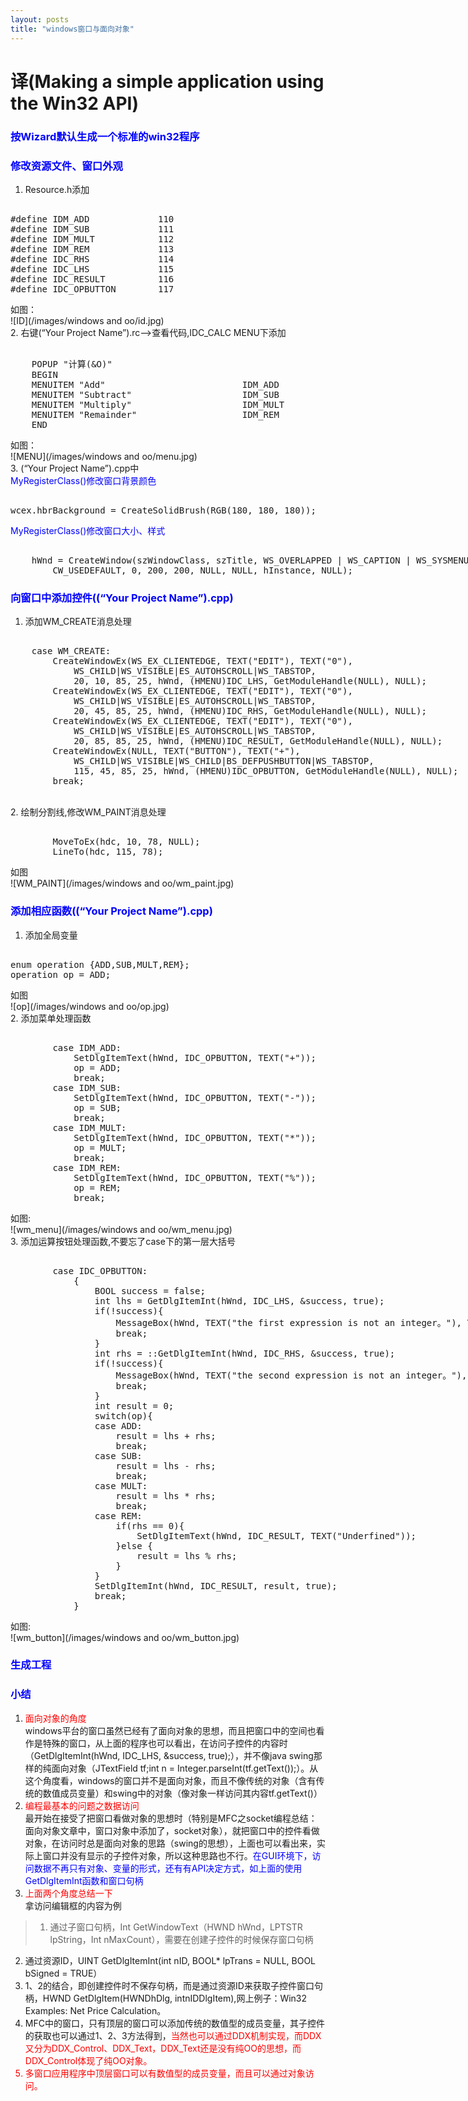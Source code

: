 ```yaml
---
layout: posts
title: "windows窗口与面向对象"
---
```


# 译(Making a simple application using the Win32 API)

### <font color="blue">按Wizard默认生成一个标准的win32程序</font>
### <font color="blue">修改资源文件、窗口外观</font>

1. Resource.h添加
<xmp class="prettyprint linenums">
#define IDM_ADD        		110
#define IDM_SUB				111
#define IDM_MULT			112
#define IDM_REM				113
#define IDC_RHS				114
#define IDC_LHS				115
#define IDC_RESULT			116
#define IDC_OPBUTTON		117
</xmp>
如图：<br>
![ID](/images/windows and oo/id.jpg)<br>
2. 右键(“Your Project Name”).rc-->查看代码,IDC_CALC MENU下添加
<xmp class="prettyprint linenums">
	POPUP "计算(&O)"
	BEGIN
	MENUITEM "Add"							IDM_ADD
	MENUITEM "Subtract"						IDM_SUB
	MENUITEM "Multiply"						IDM_MULT
	MENUITEM "Remainder"					IDM_REM
	END
</xmp>
如图：<br>
![MENU](/images/windows and oo/menu.jpg)<br>
3. (“Your Project Name”).cpp中<br><font color="blue">MyRegisterClass()修改窗口背景颜色</font>
<xmp class="prettyprint linenums">
wcex.hbrBackground = CreateSolidBrush(RGB(180, 180, 180));
</xmp>
<font color="blue">MyRegisterClass()修改窗口大小、样式</font>
<xmp class="prettyprint linenums">
    hWnd = CreateWindow(szWindowClass, szTitle, WS_OVERLAPPED | WS_CAPTION | WS_SYSMENU | WS_MINIMIZEBOX,
		CW_USEDEFAULT, 0, 200, 200, NULL, NULL, hInstance, NULL);
</xmp>

### <font color="blue">向窗口中添加控件((“Your Project Name”).cpp)</font>

1. 添加WM_CREATE消息处理
<xmp class="prettyprint linenums">
    case WM_CREATE:
		CreateWindowEx(WS_EX_CLIENTEDGE, TEXT("EDIT"), TEXT("0"),
			WS_CHILD|WS_VISIBLE|ES_AUTOHSCROLL|WS_TABSTOP,
			20, 10, 85, 25, hWnd, (HMENU)IDC_LHS, GetModuleHandle(NULL), NULL);
		CreateWindowEx(WS_EX_CLIENTEDGE, TEXT("EDIT"), TEXT("0"),
			WS_CHILD|WS_VISIBLE|ES_AUTOHSCROLL|WS_TABSTOP,
			20, 45, 85, 25, hWnd, (HMENU)IDC_RHS, GetModuleHandle(NULL), NULL);
		CreateWindowEx(WS_EX_CLIENTEDGE, TEXT("EDIT"), TEXT("0"),
			WS_CHILD|WS_VISIBLE|ES_AUTOHSCROLL|WS_TABSTOP,
			20, 85, 85, 25, hWnd, (HMENU)IDC_RESULT, GetModuleHandle(NULL), NULL);
		CreateWindowEx(NULL, TEXT("BUTTON"), TEXT("+"),
			WS_CHILD|WS_VISIBLE|WS_CHILD|BS_DEFPUSHBUTTON|WS_TABSTOP,
			115, 45, 85, 25, hWnd, (HMENU)IDC_OPBUTTON, GetModuleHandle(NULL), NULL);
		break;
</xmp><br>
2. 绘制分割线,修改WM_PAINT消息处理
<xmp class="prettyprint linenums">
    	MoveToEx(hdc, 10, 78, NULL);
		LineTo(hdc, 115, 78);
</xmp>
如图<br>
![WM_PAINT](/images/windows and oo/wm_paint.jpg)<br>

### <font color="blue">添加相应函数((“Your Project Name”).cpp)</font>

1. 添加全局变量
<xmp class="prettyprint linenums">
enum operation {ADD,SUB,MULT,REM};
operation op = ADD;
</xmp>
如图<br>
![op](/images/windows and oo/op.jpg)<br>
2. 添加菜单处理函数
<xmp class="prettyprint linenums">
    	case IDM_ADD:
			SetDlgItemText(hWnd, IDC_OPBUTTON, TEXT("+"));
			op = ADD;
			break;
		case IDM_SUB:
			SetDlgItemText(hWnd, IDC_OPBUTTON, TEXT("-"));
			op = SUB;
			break;
		case IDM_MULT:
			SetDlgItemText(hWnd, IDC_OPBUTTON, TEXT("*"));
			op = MULT;
			break;
		case IDM_REM:
			SetDlgItemText(hWnd, IDC_OPBUTTON, TEXT("%"));
			op = REM;
			break;
</xmp>
如图:<br>
![wm_menu](/images/windows and oo/wm_menu.jpg)<br>
3. 添加运算按钮处理函数,不要忘了case下的第一层大括号
<xmp class="prettyprint linenums">
    	case IDC_OPBUTTON:
			{
				BOOL success = false;
				int lhs = GetDlgItemInt(hWnd, IDC_LHS, &success, true);
				if(!success){
					MessageBox(hWnd, TEXT("the first expression is not an integer。"), TEXT("Error"), MB_OK);
					break;
				}
				int rhs = ::GetDlgItemInt(hWnd, IDC_RHS, &success, true);
				if(!success){
					MessageBox(hWnd, TEXT("the second expression is not an integer。"), TEXT("Error"), MB_OK);
					break;
				}
				int result = 0;
				switch(op){
				case ADD:
					result = lhs + rhs;
					break;
				case SUB:
					result = lhs - rhs;
					break;
				case MULT:
					result = lhs * rhs;
					break;
				case REM:
					if(rhs == 0){
						SetDlgItemText(hWnd, IDC_RESULT, TEXT("Underfined"));
					}else {
						result = lhs % rhs;
					}
				}
				SetDlgItemInt(hWnd, IDC_RESULT, result, true);
				break;
			}
</xmp>
如图:<br>
![wm_button](/images/windows and oo/wm_button.jpg)<br>

### <font color="blue">生成工程</font>
### <font color="blue">小结</font>

1. <font color="red">面向对象的角度</font><br>
windows平台的窗口虽然已经有了面向对象的思想，而且把窗口中的空间也看作是特殊的窗口，从上面的程序也可以看出，在访问子控件的内容时（GetDlgItemInt(hWnd, IDC_LHS, &success, true);），并不像java swing那样的纯面向对象（JTextField tf;int n = Integer.parseInt(tf.getText());）。从这个角度看，windows的窗口并不是面向对象，而且不像传统的对象（含有传统的数值成员变量）和swing中的对象（像对象一样访问其内容tf.getText()）
2. <font color="red">编程最基本的问题之数据访问</font><br>
最开始在接受了把窗口看做对象的思想时（特别是MFC之socket编程总结：面向对象文章中，窗口对象中添加了，socket对象），就把窗口中的控件看做对象，在访问时总是面向对象的思路（swing的思想），上面也可以看出来，实际上窗口并没有显示的子控件对象，所以这种思路也不行。<font color="blue">在GUI环境下，访问数据不再只有对象、变量的形式，还有有API决定方式，如上面的使用GetDlgItemInt函数和窗口句柄</font>
3. <font color="red">上面两个角度总结一下</font><br>
拿访问编辑框的内容为例

>1. 通过子窗口句柄，Int GetWindowText（HWND hWnd，LPTSTR lpString，Int nMaxCount），需要在创建子控件的时候保存窗口句柄
2. 通过资源ID，UINT GetDlgItemInt(int nID, BOOL\* lpTrans = NULL, BOOL bSigned = TRUE）
3. 1、2的结合，即创建控件时不保存句柄，而是通过资源ID来获取子控件窗口句柄，HWND GetDlgItem(HWNDhDlg, intnIDDlgItem),网上例子：Win32 Examples: Net Price Calculation。
4. MFC中的窗口，只有顶层的窗口可以添加传统的数值型的成员变量，其子控件的获取也可以通过1、2、3方法得到，<font color="red">当然也可以通过DDX机制实现，而DDX又分为DDX_Control、DDX_Text，DDX_Text还是没有纯OO的思想，而DDX_Control体现了纯OO对象。
5. 多窗口应用程序中顶层窗口可以有数值型的成员变量，而且可以通过对象访问。